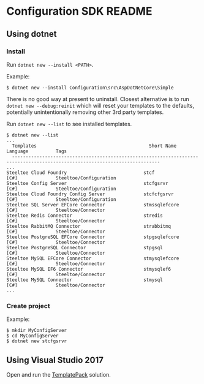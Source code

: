 # Configuration SDK README

## Using dotnet

### Install

Run `dotnet new --install <PATH>`.

Example:
```
$ dotnet new --install Configuration\src\AspDotNetCore\Simple
```

There is no good way at present to uninstall.  Closest alternative is to run `dotnet new --debug:reinit` which will reset your templates to the defaults, potentially unintentionally removing other 3rd party templates.

Run `dotnet new --list` to see installed templates.


```
$ dotnet new --list                                                                                                               
...
  Templates                                         Short Name         Language          Tags                                       
  ----------------------------------------------------------------------------------------------------------------------------      
...
Steeltoe Cloud Foundry                            stcf               [C#]              Steeltoe/Configuration
Steeltoe Config Server                            stcfgsrvr          [C#]              Steeltoe/Configuration
Steeltoe Cloud Foundry Config Server              stcfcfgsrvr        [C#]              Steeltoe/Configuration
Steeltoe SQL Server EFCore Connector              stmssqlefcore      [C#]              Steeltoe/Connector
Steeltoe Redis Connector                          stredis            [C#]              Steeltoe/Connector
Steeltoe RabbitMQ Connector                       strabbitmq         [C#]              Steeltoe/Connector
Steeltoe PostgreSQL EFCore Connector              stpgsqlefcore      [C#]              Steeltoe/Connector
Steeltoe PostgreSQL Connector                     stpgsql            [C#]              Steeltoe/Connector
Steeltoe MySQL EFCore Connector                   stmysqlefcore      [C#]              Steeltoe/Connector
Steeltoe MySQL EF6 Connector                      stmysqlef6         [C#]              Steeltoe/Connector
Steeltoe MySQL Connector                          stmysql            [C#]              Steeltoe/Connector
...
```

### Create project

Example:

```
$ mkdir MyConfigServer
$ cd MyConfigServer
$ dotnet new stcfgsrvr
```

## Using Visual Studio 2017

Open and run the [TemplatePack](TemplatePack.sln) solution.
